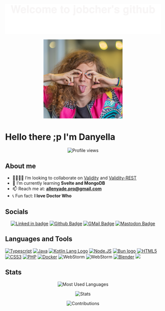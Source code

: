 ![Cool animation](https://raw.githubusercontent.com/BEPb/BEPb/5c63fa170d1cbbb0b1974f05a3dbe6aca3f5b7f3/assets/Bottom_up.svg)
<div align=center><img src="./6M5A0164_square.png" width=256></div>

# Hello there ;p I'm Danyella

<div align=center>


![Profile views](https://komarev.com/ghpvc/?username=movva-gpu&label=Profile%20views&style=for-the-badge&color=ff22aa)

</div>


## About me

<!-- - ⌨️ I’m learning working on [Validity-REST](https://github.com/movva-gpu/Validity-REST) -->
- 🫱🏻‍🫲🏼 I’m looking to collaborate on [Validity](https://github.com/movva-gpu/ValidityRE) and [Validity-REST](https://github.com/movva-gpu/Validity-REST)
- 📖 I’m currently learning **Svelte and MongoDB**
- 📫 Reach me at: **<allenyade.pro@gmail.com>**
- 📞 Fun fact: **I love Doctor Who**

## Socials

<div align=center>

[![Linked in badge](https://img.shields.io/badge/LinkedIn-0A66C2?style=for-the-badge&logo=linkedin&logoColor=white)](https://www.linkedin.com/in/danyella-strikann)
[![Github Badge](https://img.shields.io/badge/GitHub-100000?style=for-the-badge&logo=github&logoColor=white)](https://github.com/movva-gpu)
[![GMail Badge](https://img.shields.io/badge/-Gmail-EA4335?style=for-the-badge&logo=gmail&logoColor=white)](mailto:allenyade.pro@gmail.com)
[![Mastodon Badge](https://img.shields.io/badge/-Mastodon-6364FF?style=for-the-badge&logo=mastodon&logoColor=white)](https://piaille.fr/@danyella_strikann)

</div>

## Languages and Tools

[![Typescript](https://upload.wikimedia.org/wikipedia/commons/thumb/4/4c/Typescript_logo_2020.svg/48px-Typescript_logo_2020.svg.png)](https://www.typescriptlang.org)
[![Java](https://upload.wikimedia.org/wikipedia/fr/thumb/2/2e/Java_Logo.svg/26px-Java_Logo.svg.png)](https://www.java.com/)
[![Kotlin Lang Logo](https://upload.wikimedia.org/wikipedia/commons/thumb/3/37/Kotlin_Icon_2021.svg/48px-Kotlin_Icon_2021.svg.png)](https://kotlinlang.org/)
[![Node.JS](https://upload.wikimedia.org/wikipedia/commons/thumb/d/d9/Node.js_logo.svg/48px-Node.js_logo.svg.png)](https://nodejs.org/)
<a href="https://bun.sh"><img src="https://bun.sh/logo.svg" width="48" height="48" alt="Bun logo"></a>
[![HTML5](https://upload.wikimedia.org/wikipedia/commons/thumb/6/61/HTML5_logo_and_wordmark.svg/48px-HTML5_logo_and_wordmark.svg.png)](https://html.spec.whatwg.org/multipage/)
[![CSS3](https://upload.wikimedia.org/wikipedia/commons/thumb/d/d5/CSS3_logo_and_wordmark.svg/34px-CSS3_logo_and_wordmark.svg.png)](https://www.w3.org/Style/CSS/)
[![PHP](https://upload.wikimedia.org/wikipedia/commons/thumb/2/27/PHP-logo.svg/48px-PHP-logo.svg.png)](https://php.net)
[<img src=https://www.docker.com/wp-content/uploads/2023/04/cropped-Docker-favicon-192x192.png width=48 alt=Docker>](https://www.docker.com/)
![WebStorm](https://upload.wikimedia.org/wikipedia/commons/thumb/c/c0/WebStorm_Icon.svg/48px-WebStorm_Icon.svg.png)
![WebStorm](https://upload.wikimedia.org/wikipedia/commons/thumb/9/9c/IntelliJ_IDEA_Icon.svg/48px-IntelliJ_IDEA_Icon.svg.png)
[![Blender](https://upload.wikimedia.org/wikipedia/commons/thumb/0/0c/Blender_logo_no_text.svg/48px-Blender_logo_no_text.svg.png)](https://blender.org/)
[<img src=https://git-scm.com/images/logos/downloads/Git-Icon-1788C.png width=48>](https://git-scm.com/)

## Stats

<div align=center>

![Most Used Languages](https://github-readme-stats.vercel.app/api/top-langs/?username=movva-gpu&langs_count=3)

![Stats](https://github-readme-stats.vercel.app/api?username=movva-gpu&show_icons=true&locale=en)

![Contributions](https://github-readme-streak-stats.herokuapp.com/?user=movva-gpu)

</div>
